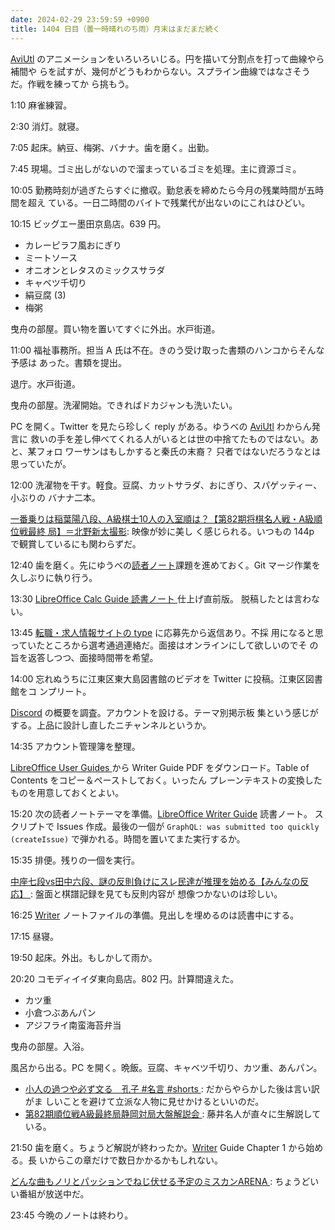 ```yaml
---
date: 2024-02-29 23:59:59 +0900
title: 1404 日目（曇一時晴れのち雨）月末はまだまだ続く
---
```


[AviUtl] のアニメーションをいろいろいじる。円を描いて分割点を打って曲線やら補間や
らを試すが、幾何がどうもわからない。スプライン曲線ではなさそうだ。作戦を練ってか
ら挑もう。

1:10 麻雀練習。

2:30 消灯。就寝。

7:05 起床。納豆、梅粥、バナナ。歯を磨く。出勤。

7:45 現場。ゴミ出しがないので溜まっているゴミを処理。主に資源ゴミ。

10:05 勤務時刻が過ぎたらすぐに撤収。勤怠表を締めたら今月の残業時間が五時間を超え
ている。一日二時間のバイトで残業代が出ないのにこれはひどい。

10:15 ビッグエー墨田京島店。639 円。

* カレーピラフ風おにぎり
* ミートソース
* オニオンとレタスのミックスサラダ
* キャベツ千切り
* 絹豆腐 (3)
* 梅粥

曳舟の部屋。買い物を置いてすぐに外出。水戸街道。

11:00 福祉事務所。担当 A 氏は不在。きのう受け取った書類のハンコからそんな予感は
あった。書類を提出。

退庁。水戸街道。

曳舟の部屋。洗濯開始。できればドカジャンも洗いたい。

PC を開く。Twitter を見たら珍しく reply がある。ゆうべの [AviUtl] わからん発言に
救いの手を差し伸べてくれる人がいるとは世の中捨てたものではない。あと、某フォロ
ワーサンはもしかすると秦氏の末裔？ 只者ではないだろうなとは思っていたが。

12:00 洗濯物を干す。軽食。豆腐、カットサラダ、おにぎり、スパゲッティー、小ぶりの
バナナ二本。

[一番乗りは稲葉陽八段、A級棋士10人の入室順は？【第82期将棋名人戦・A級順位戦最終
局】＝北野新太撮影](https://www.youtube.com/watch?v=2iX27FSV0Yo): 映像が妙に美し
く感じられる。いつもの 144p で観賞しているにも関わらずだ。

12:40 歯を磨く。先にゆうべの[読者ノート][note]課題を進めておく。Git マージ作業を
久しぶりに執り行う。

13:30 [LibreOffice Calc Guide 読書ノート
](https://showa-yojyo.github.io/notebook/libreoffice/calc-guide/)仕上げ直前版。
脱稿したとは言わない。

13:45 [転職・求人情報サイトの type](https://type.jp/) に応募先から返信あり。不採
用になると思っていたところから選考通過連絡だ。面接はオンラインにして欲しいのでそ
の旨を返答しつつ、面接時間帯を希望。

14:00 忘れぬうちに江東区東大島図書館のビデオを Twitter に投稿。江東区図書館をコ
ンプリート。

[Discord](https://discord.com/) の概要を調査。アカウントを設ける。テーマ別掲示板
集という感じがする。上品に設計し直したニチャンネルというか。

14:35 アカウント管理簿を整理。

[LibreOffice User Guides
](https://documentation.libreoffice.org/en/english-documentation/) から Writer
Guide PDF をダウンロード。Table of Contents をコピー＆ペーストしておく。いったん
プレーンテキストの変換したものを用意しておくとよい。

15:20 次の読者ノートテーマを準備。[LibreOffice Writer Guide][Writer] 読書ノート。
スクリプトで Issues 作成。最後の一個が `GraphQL: was submitted too quickly
(createIssue)` で弾かれる。時間を置いてまた実行するか。

15:35 排便。残りの一個を実行。

[中座七段vs田中六段、謎の反則負けにスレ民達が推理を始める【みんなの反応】
](https://www.youtube.com/watch?v=TZEmkhxF6F0): 盤面と棋譜記録を見ても反則内容が
想像つかないのは珍しい。

16:25 [Writer] ノートファイルの準備。見出しを埋めるのは読書中にする。

17:15 昼寝。

19:50 起床。外出。もしかして雨か。

20:20 コモディイイダ東向島店。802 円。計算間違えた。

* カツ重
* 小倉つぶあんパン
* アジフライ南蛮海苔弁当

曳舟の部屋。入浴。

風呂から出る。PC を開く。晩飯。豆腐、キャベツ千切り、カツ重、あんパン。

* [小人の過つや必ず文る　孔子 #名言 #shorts
  ](https://www.youtube.com/watch?v=xqUevQhALdw): だからやらかした後は言い訳がま
  しいことを避けて立派な人物に見せかけるといいのだ。
* [第82期順位戦A級最終局静岡対局大盤解説会
  ](https://www.youtube.com/watch?v=nOtzWnskVQ4): 藤井名人が直々に生解説している。

21:50 歯を磨く。ちょうど解説が終わったか。[Writer] Guide Chapter 1 から始める。長
いからこの章だけで数日かかるかもしれない。

[どんな曲もノリとパッションでねじ伏せる予定のミスカンARENA
](https://www.youtube.com/watch?v=RZbTxLiHwpU): ちょうどいい番組が放送中だ。

23:45 今晩のノートは終わり。

[AviUtl]: https://spring-fragrance.mints.ne.jp/aviutl/
[note]: https://showa-yojyo.github.io/notebook/
[Writer]: https://documentation.libreoffice.org/en/english-documentation/writer/
